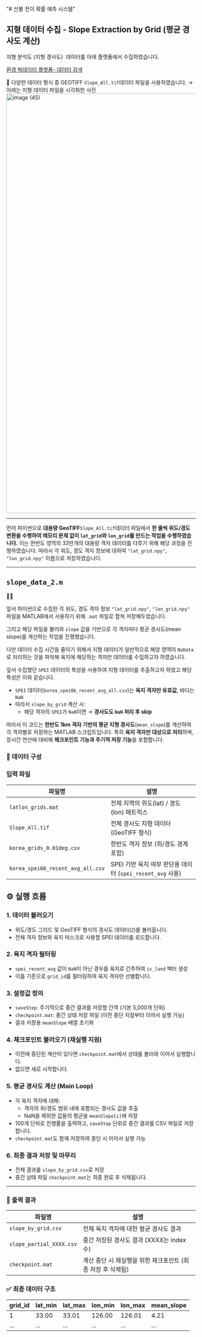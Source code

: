 "# 산불 전이 확률 예측 시스템" 

## 지형 데이터 수집 - Slope Extraction by Grid (평균 경사도 계산)

지형 분석도 (지형 경사도)  데이터를 아래 플랫폼에서 수집하였습니다.

[환경 빅데이터 플랫폼- 데이터 검색](https://www.bigdata-environment.kr/user/data_market/detail.do?id=c0a2e080-313c-11ea-adf5-336b13359c97#!)


📁  다양한 데이터 형식 중 GEOTIFF `Slope_All.tif`데이터 파일을 사용하였습니다.
→ 아래는 지형 데이터 파일을 시각화한 사진
<img width="950" height="1112" alt="image (45)" src="https://github.com/user-attachments/assets/70b595ce-7106-4c62-b95f-a0c55bd0f422" />

---

먼저 파이썬으로 **대용량 GeoTIFF**`Slope_All.tif`데이터 파일에서 **한 줄씩 위도/경도 변환을 수행하여 메모리 문제 없이 `lat_grid`와 `lon_grid`를 만드는 작업을 수행하였습니다.**
이는 한반도 영역의 33만개의 대용량 격자 데이터를 다루기 위해 해당 과정을 진행하였습니다.
따라서  각 위도, 경도 격자 정보에 대하여 `"lat_grid.npy"`, `"lon_grid.npy"` 이름으로 저장하였습니다.

---

## **`slope_data_2.m`**
<aside>
👩🏼

앞서 파이썬으로 수집한 각 위도, 경도 격자 정보 `"lat_grid.npy"`, `"lon_grid.npy"` 파일을 MATLAB에서 사용하기 위해  `.mat` 파일로 합쳐 저장해두었습니다. 

그리고 해당 파일을 불러와  `slope` 값을 기반으로 각 격자마다 평균 경사도(mean slope)를 계산하는 작업을 진행했습니다.

다만 데이터 수집 시간을 줄이기 위해서 지형 데이터가 일반적으로 해양 영역이 `NoData`로 처리하는 것을 파악해 육지에 해당하는 격자만 데이터를 수집하고자 하였습니다.

앞서 수집했던 `SPEI` 데이터의 특성을 사용하여 지형 데이터를 추출하고자 하였고 해당 특성은 이와 같습니다.

- `SPEI` 데이터(`korea_spei06_recent_avg_all.csv`)는 **육지 격자만 유효값**, 바다는 `NaN`
- 따라서 `slope_by_grid` 계산 시:
    - 해당 격자의 `SPEI`가 `NaN`이면 → **경사도도 `NaN` 처리 후 skip**
</aside>

따라서 이 코드는 **한반도 1km 격자 기반의 평균 지형 경사도**(`mean_slope`)를 계산하여 각 격자별로 저장하는 MATLAB 스크립트입니다. 특히 **육지 격자만 대상으로 처리**하며, 장시간 연산에 대비해 **체크포인트 기능과 주기적 저장 기능**을 포함합니다.

### 📁 데이터 구성

### 입력 파일

| 파일명 | 설명 |
| --- | --- |
| `latlon_grids.mat` | 전체 지역의 위도(lat) / 경도(lon) 매트릭스 |
| `Slope_All.tif` | 전체 경사도 지형 데이터 (GeoTIFF 형식) |
| `korea_grids_0.01deg.csv` | 한반도 격자 정보 (위/경도 경계 포함) |
| `korea_spei06_recent_avg_all.csv` | SPEI 기반 육지 여부 판단용 데이터 (`spei_recent_avg` 사용) |

## ⚙️ 실행 흐름

### 1. 데이터 불러오기

- 위도/경도 그리드 및 GeoTIFF 형식의 경사도 데이터(`Z`)를 불러옵니다.
- 전체 격자 정보와 육지 마스크로 사용할 SPEI 데이터를 로드합니다.

### 2. 육지 격자 필터링

- `spei_recent_avg` 값이 `NaN`이 아닌 경우를 육지로 간주하여 `is_land` 벡터 생성
- 이를 기준으로 `grid_id`를 필터링하여 육지 격자만 선별합니다.

### 3. 설정값 정의

- `saveStep`: 주기적으로 중간 결과를 저장할 간격 (기본 5,000개 단위)
- `checkpoint.mat`: 중간 상태 저장 파일 (이전 중단 지점부터 이어서 실행 가능)
- 결과 저장용 `meanSlope` 배열 초기화

### 4. 체크포인트 불러오기 (재실행 지원)

- 이전에 중단된 계산이 있다면 `checkpoint.mat`에서 상태를 불러와 이어서 실행합니다.
- 없으면 새로 시작합니다.

### 5. 평균 경사도 계산 (Main Loop)

- 각 육지 격자에 대해:
    - 격자의 위/경도 범위 내에 포함되는 경사도 값을 추출
    - NaN을 제외한 값들의 평균을 `meanSlope[i]`에 저장
- 100개 단위로 진행률을 출력하고, `saveStep` 단위로 중간 결과를 CSV 파일로 저장합니다.
- `checkpoint.mat`도 함께 저장하여 중단 시 이어서 실행 가능

### 6. 최종 결과 저장 및 마무리

- 전체 결과를 `slope_by_grid.csv`로 저장
- 중간 상태 파일 `checkpoint.mat`는 최종 완료 후 삭제됩니다.

---

### 💾 출력 결과

| 파일명 | 설명 |
| --- | --- |
| `slope_by_grid.csv` | 전체 육지 격자에 대한 평균 경사도 결과 |
| `slope_partial_XXXX.csv` | 중간 저장된 경사도 결과 (XXXX는 index 수) |
| `checkpoint.mat` | 계산 중단 시 재실행을 위한 체크포인트 (최종 저장 후 삭제됨) |

### ✅ 최종 데이터 구조

| grid_id | lat_min | lat_max | lon_min | lon_max | mean_slope |
| --- | --- | --- | --- | --- | --- |
| 1 | 33.00 | 33.01 | 126.00 | 126.01 | 4.21 |
| ... | ... | ... | ... | ... | ... |
